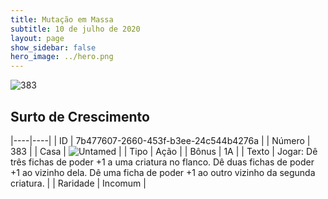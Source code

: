 ```yaml
---
title: Mutação em Massa
subtitle: 10 de julho de 2020
layout: page
show_sidebar: false
hero_image: ../hero.png
---
```


![383](https://cdn.keyforgegame.com/media/card_front/pt/479_383_89G8P7PMGG8_pt.png)

## Surto de Crescimento

|----|----|
| ID | 7b477607-2660-453f-b3ee-24c544b4276a |
| Número | 383 |
| Casa | ![Untamed](https://archonarcana.com/images/thumb/b/bd/Untamed.png/22px-Untamed.png "Indomados") |
| Tipo | Ação |
| Bônus | 1A |
| Texto | Jogar: Dê três fichas de poder +1 a uma criatura no flanco. Dê duas fichas de poder +1 ao vizinho dela. Dê uma ficha de poder +1 ao outro vizinho da segunda criatura. |
| Raridade | Incomum |
